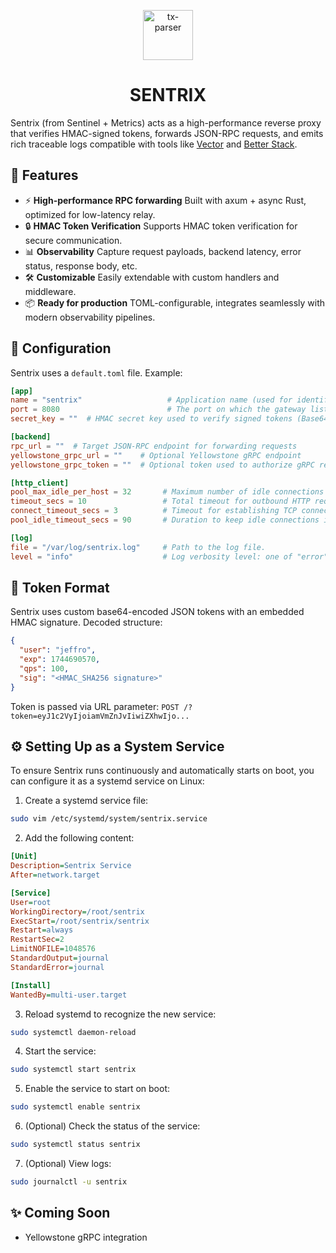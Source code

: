 <p align="center">
<img src="https://cdn3.iconfinder.com/data/icons/minecraft-icons/512/enderman.png" alt="tx-parser" width="80">
</p>
<h1 align="center">SENTRIX</h1>

Sentrix (from Sentinel + Metrics) acts as a high-performance reverse proxy that verifies HMAC-signed tokens, 
forwards JSON-RPC requests, and emits rich traceable logs compatible with tools like [Vector](https://vector.dev/) and [Better Stack](https://betterstack.com/).

## 🚀 Features
- ⚡️ **High-performance RPC forwarding** Built with axum + async Rust, optimized for low-latency relay.
- 🔒 **HMAC Token Verification** Supports HMAC token verification for secure communication.
- 📊 **Observability** Capture request payloads, backend latency, error status, response body, etc.
- 🛠️ **Customizable** Easily extendable with custom handlers and middleware.
- 📦 **Ready for production** TOML-configurable, integrates seamlessly with modern observability pipelines.

## 🔧 Configuration
Sentrix uses a `default.toml` file. Example:

```toml
[app]
name = "sentrix"                   # Application name (used for identification and logging)
port = 8080                        # The port on which the gateway listens for incoming requests
secret_key = ""  # HMAC secret key used to verify signed tokens (Base64-encoded)

[backend]
rpc_url = ""  # Target JSON-RPC endpoint for forwarding requests
yellowstone_grpc_url = ""    # Optional Yellowstone gRPC endpoint
yellowstone_grpc_token = ""  # Optional token used to authorize gRPC requests

[http_client]
pool_max_idle_per_host = 32       # Maximum number of idle connections kept alive per host
timeout_secs = 10                 # Total timeout for outbound HTTP requests (in seconds)
connect_timeout_secs = 3          # Timeout for establishing TCP connection (in seconds)
pool_idle_timeout_secs = 90       # Duration to keep idle connections in the pool (in seconds)

[log]
file = "/var/log/sentrix.log"     # Path to the log file.
level = "info"                    # Log verbosity level: one of "error", "warn", "info", "debug", or "trace"
```

## 🔑 Token Format
Sentrix uses custom base64-encoded JSON tokens with an embedded HMAC signature.
Decoded structure:
```json
{
  "user": "jeffro",
  "exp": 1744690570,
  "qps": 100,
  "sig": "<HMAC_SHA256 signature>"
}
```
Token is passed via URL parameter:
`POST /?token=eyJ1c2VyIjoiamVmZnJvIiwiZXhwIjo...`

## ⚙️ Setting Up as a System Service
To ensure Sentrix runs continuously and automatically starts on boot, you can configure it as a systemd service on Linux:
1.	Create a systemd service file:
```bash
sudo vim /etc/systemd/system/sentrix.service
```
2.	Add the following content:
```ini
[Unit]
Description=Sentrix Service
After=network.target

[Service]
User=root
WorkingDirectory=/root/sentrix
ExecStart=/root/sentrix/sentrix
Restart=always
RestartSec=2
LimitNOFILE=1048576
StandardOutput=journal
StandardError=journal

[Install]
WantedBy=multi-user.target
```
3.	Reload systemd to recognize the new service:
```bash
sudo systemctl daemon-reload
```
4.	Start the service:
```bash
sudo systemctl start sentrix
```
5.	Enable the service to start on boot:
```bash
sudo systemctl enable sentrix
```
6.	(Optional) Check the status of the service:
```bash
sudo systemctl status sentrix
```
7.	(Optional) View logs:
```bash
sudo journalctl -u sentrix
```



## ✨ Coming Soon
- Yellowstone gRPC integration
